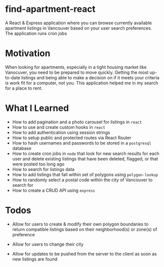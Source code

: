 # find-apartment-react

A React & Express application where you can browse currently available apartment listings in Vancouver based on your user search preferences. The application runs cron jobs

# Motivation

When looking for apartments, especially in a tight housing market like Vanocuver, you need to be prepared to move quickly. Getting the most up-to-date listings and being able to make a decision on if it meets your criteria is work fit for a computer, not you. This application helped me in my search for a place to rent.

# What I Learned

-   How to add pagination and a photo carousel for listings in `react`
-   How to use and create custom hooks in `react`
-   How to add authentication using session strings
-   How to setup public and protected routes via React Router
-   How to hash usernames and passwords to be stored in a `postgresql` database
-   How to create cron jobs in `node` that look for new search results for each user and delete existing listings that have been deleted, flagged, or that were posted too long ago
-   How to search for listings data
-   How to add listings that fall within set of polygons using `polygon-lookup`
-   How to randomly select a postal code within the city of Vancouver to search for
-   How to create a CRUD API using `express`

# Todos

-   Allow for users to create & modify their own polygon boundaries to return compatible listings based on their neighborhood(s) or zone(s) of preference

-   Allow for users to change their city

-   Allow for updates to be pushed from the server to the client as soon as new listings are found

